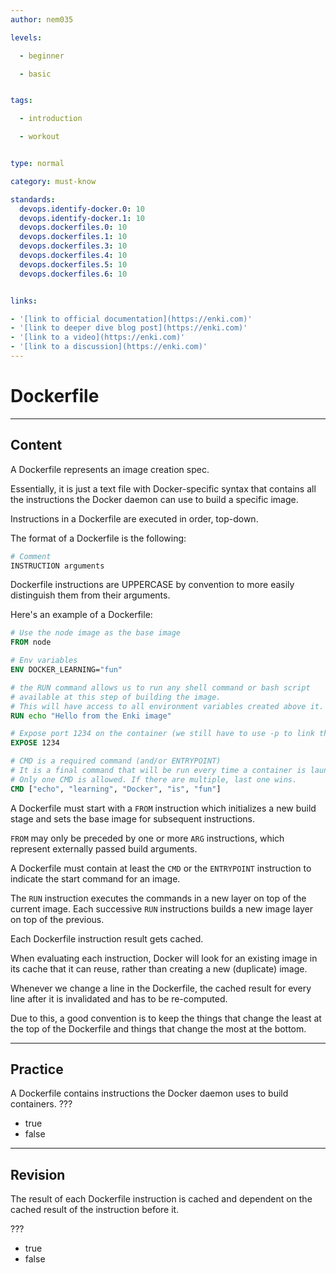 ```yaml
---
author: nem035

levels:

  - beginner

  - basic


tags:

  - introduction

  - workout


type: normal

category: must-know

standards:
  devops.identify-docker.0: 10
  devops.identify-docker.1: 10
  devops.dockerfiles.0: 10
  devops.dockerfiles.1: 10
  devops.dockerfiles.3: 10
  devops.dockerfiles.4: 10
  devops.dockerfiles.5: 10
  devops.dockerfiles.6: 10


links:

- '[link to official documentation](https://enki.com)'
- '[link to deeper dive blog post](https://enki.com)'
- '[link to a video](https://enki.com)'
- '[link to a discussion](https://enki.com)'
---
```

# Dockerfile
---

## Content

A Dockerfile represents an image creation spec.

Essentially, it is just a text file with Docker-specific syntax that contains all the instructions the Docker daemon can use to build a specific image.

Instructions in a Dockerfile are executed in order, top-down.

The format of a Dockerfile is the following:

```Dockerfile
# Comment
INSTRUCTION arguments
```

Dockerfile instructions are UPPERCASE by convention to more easily distinguish them from their arguments.

Here's an example of a Dockerfile:

```Dockerfile
# Use the node image as the base image
FROM node

# Env variables
ENV DOCKER_LEARNING="fun"

# the RUN command allows us to run any shell command or bash script
# available at this step of building the image.
# This will have access to all environment variables created above it.
RUN echo "Hello from the Enki image"

# Expose port 1234 on the container (we still have to use -p to link this port to an exposed port on the host)
EXPOSE 1234

# CMD is a required command (and/or ENTRYPOINT)
# It is a final command that will be run every time a container is launched (or restarted).
# Only one CMD is allowed. If there are multiple, last one wins.
CMD ["echo", "learning", "Docker", "is", "fun"]
```

A Dockerfile must start with a `FROM` instruction which initializes a new build stage and sets the base image for subsequent instructions.

`FROM` may only be preceded by one or more `ARG` instructions, which represent externally passed build arguments.

A Dockerfile must contain at least the `CMD` or the `ENTRYPOINT` instruction to indicate the start command for an image.

The `RUN` instruction executes the commands in a new layer on top of the current image. Each successive `RUN` instructions builds a new image layer on top of the previous.

Each Dockerfile instruction result gets cached.

When evaluating each instruction, Docker will look for an existing image in its cache that it can reuse, rather than creating a new (duplicate) image.

Whenever we change a line in the Dockerfile, the cached result for every line after it is invalidated and has to be re-computed.

Due to this, a good convention is to keep the things that change the least at the top of the Dockerfile and things that change the most at the bottom.

---
## Practice

A Dockerfile contains instructions the Docker daemon uses to build containers.
???

* true
* false

---
## Revision

The result of each Dockerfile instruction is cached and dependent on the cached result of the instruction before it.

???

* true
* false
